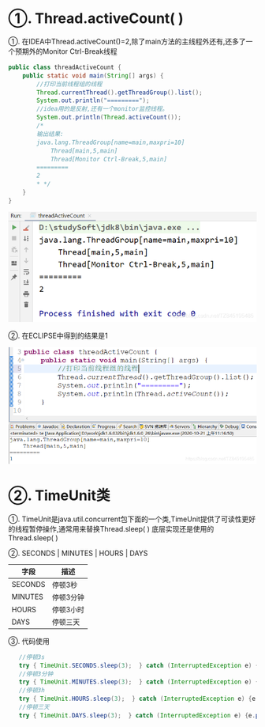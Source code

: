 
# ①. Thread.activeCount( )

①. 在IDEA中Thread.activeCount()=2,除了main方法的主线程外还有,还多了一个预期外的Monitor Ctrl-Break线程
```java
public class threadActiveCount {
    public static void main(String[] args) {
        //打印当前线程组的线程
        Thread.currentThread().getThreadGroup().list();
        System.out.println("=========");
        //idea用的是反射,还有一个monitor监控线程。
        System.out.println(Thread.activeCount());
        /*
        输出结果:
        java.lang.ThreadGroup[name=main,maxpri=10]
            Thread[main,5,main]
            Thread[Monitor Ctrl-Break,5,main]
        =========
        2
        * */
    }
}

```
![img.png](img.png)


②. 在ECLIPSE中得到的结果是1

![img_1.png](img_1.png)


# ②. TimeUnit类

①. TimeUnit是java.util.concurrent包下面的一个类,TimeUnit提供了可读性更好的线程暂停操作,通常用来替换Thread.sleep( ) 底层实现还是使用的Thread.sleep( )

②. SECONDS | MINUTES | HOURS | DAYS

| 字段 | 描述 |
| ------ | ------ |
|   SECONDS   |    停顿3秒  | 
|   MINUTES   |   停顿3分钟   |
|   HOURS	|   停顿3小时|   
|   DAYS|   	停顿三天|   

③. 代码使用
```java
   //停顿3s
   try { TimeUnit.SECONDS.sleep(3);  } catch (InterruptedException e) {e.printStackTrace();}
   //停顿3分钟
   try { TimeUnit.MINUTES.sleep(3);  } catch (InterruptedException e) {e.printStackTrace();}
   //停顿3h
   try { TimeUnit.HOURS.sleep(3);  } catch (InterruptedException e) {e.printStackTrace();}
   //停顿三天
   try { TimeUnit.DAYS.sleep(3);  } catch (InterruptedException e) {e.printStackTrace();}

```

